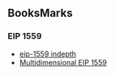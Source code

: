 ## BooksMarks

### EIP 1559
- [eip-1559 indepth](https://hackmd.io/@tvanepps/1559-wallets)
- [Multidimensional EIP 1559](https://ethresear.ch/t/multidimensional-eip-1559/11651)
